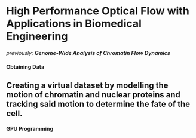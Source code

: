 # High Performance Optical Flow with Applications in Biomedical Engineering  
*previously: **Genome-Wide Analysis of Chromatin Flow Dynamics***  

#### Obtaining Data  
Creating a virtual dataset by modelling the motion of chromatin and nuclear proteins and tracking said motion to determine the fate of the cell.  
---  

#### GPU Programming
